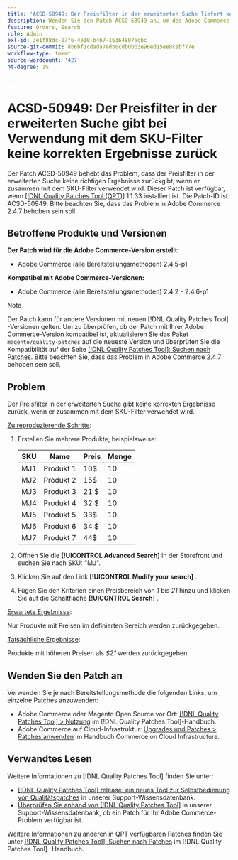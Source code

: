 ```yaml
---
title: 'ACSD-50949: Der Preisfilter in der erweiterten Suche liefert keine korrekten Ergebnisse, wenn er zusammen mit dem SKU-Filter verwendet wird.'
description: Wenden Sie den Patch ACSD-50949 an, um das Adobe Commerce-Problem zu beheben, bei dem der Preisfilter bei der erweiterten Suche keine richtigen Ergebnisse liefert, wenn er zusammen mit dem SKU-Filter verwendet wird.
feature: Orders, Search
role: Admin
exl-id: 3e1f88dc-07f6-4e10-b4b7-163648076cbc
source-git-commit: 8b6bf1cdada7edb0cdb0bb3e90ed15ee8cebf77e
workflow-type: tm+mt
source-wordcount: '427'
ht-degree: 1%

---
```


# ACSD-50949: Der Preisfilter in der erweiterten Suche gibt bei Verwendung mit dem SKU-Filter keine korrekten Ergebnisse zurück

Der Patch ACSD-50949 behebt das Problem, dass der Preisfilter in der erweiterten Suche keine richtigen Ergebnisse zurückgibt, wenn er zusammen mit dem SKU-Filter verwendet wird. Dieser Patch ist verfügbar, wenn [[!DNL Quality Patches Tool (QPT)]](/help/announcements/adobe-commerce-announcements/magento-quality-patches-released-new-tool-to-self-serve-quality-patches.md) 1.1.33 installiert ist. Die Patch-ID ist ACSD-50949. Bitte beachten Sie, dass das Problem in Adobe Commerce 2.4.7 behoben sein soll.

## Betroffene Produkte und Versionen

**Der Patch wird für die Adobe Commerce-Version erstellt:**

* Adobe Commerce (alle Bereitstellungsmethoden) 2.4.5-p1

**Kompatibel mit Adobe Commerce-Versionen:**

* Adobe Commerce (alle Bereitstellungsmethoden) 2.4.2 - 2.4.6-p1

>[!NOTE]
>
>Der Patch kann für andere Versionen mit neuen [!DNL Quality Patches Tool] -Versionen gelten. Um zu überprüfen, ob der Patch mit Ihrer Adobe Commerce-Version kompatibel ist, aktualisieren Sie das Paket `magento/quality-patches` auf die neueste Version und überprüfen Sie die Kompatibilität auf der Seite [[!DNL Quality Patches Tool]: Suchen nach Patches](<https://experienceleague.adobe.com/tools/commerce-quality-patches/index.html>). Bitte beachten Sie, dass das Problem in Adobe Commerce 2.4.7 behoben sein soll.

## Problem

Der Preisfilter in der erweiterten Suche gibt keine korrekten Ergebnisse zurück, wenn er zusammen mit dem SKU-Filter verwendet wird.

<u>Zu reproduzierende Schritte</u>:

1. Erstellen Sie mehrere Produkte, beispielsweise:

   | SKU | Name | Preis | Menge |
   |-----|-----------|-------|----------|
   | MJ1 | Produkt 1 | 10$ | 10 |
   | MJ2 | Produkt 2 | 15$ | 10 |
   | MJ3 | Produkt 3 | 21 $ | 10 |
   | MJ4 | Produkt 4 | 32 $ | 10 |
   | MJ5 | Produkt 5 | 33$ | 10 |
   | MJ6 | Produkt 6 | 34 $ | 10 |
   | MJ7 | Produkt 7 | 44$ | 10 |

1. Öffnen Sie die **[!UICONTROL Advanced Search]** in der Storefront und suchen Sie nach SKU: &quot;MJ&quot;.
1. Klicken Sie auf den Link **[!UICONTROL Modify your search]** .
1. Fügen Sie den Kriterien einen Preisbereich von *1* bis *21* hinzu und klicken Sie auf die Schaltfläche **[!UICONTROL Search]** .

<u>Erwartete Ergebnisse</u>:

Nur Produkte mit Preisen im definierten Bereich werden zurückgegeben.

<u>Tatsächliche Ergebnisse</u>:

Produkte mit höheren Preisen als *$21* werden zurückgegeben.

## Wenden Sie den Patch an

Verwenden Sie je nach Bereitstellungsmethode die folgenden Links, um einzelne Patches anzuwenden:

* Adobe Commerce oder Magento Open Source vor Ort: [[!DNL Quality Patches Tool] > Nutzung](<https://experienceleague.adobe.com/docs/commerce-operations/tools/quality-patches-tool/usage.html>) im [!DNL Quality Patches Tool]-Handbuch.
* Adobe Commerce auf Cloud-Infrastruktur: [Upgrades und Patches > Patches anwenden](https://experienceleague.adobe.com/docs/commerce-cloud-service/user-guide/develop/upgrade/apply-patches.html) im Handbuch Commerce on Cloud Infrastructure.

## Verwandtes Lesen

Weitere Informationen zu [!DNL Quality Patches Tool] finden Sie unter:

* [[!DNL Quality Patches Tool] release: ein neues Tool zur Selbstbedienung von Qualitätspatches](/help/announcements/adobe-commerce-announcements/magento-quality-patches-released-new-tool-to-self-serve-quality-patches.md) in unserer Support-Wissensdatenbank.
* [Überprüfen Sie anhand von  [!DNL Quality Patches Tool]](/help/support-tools/patches-available-in-qpt-tool/check-patch-for-magento-issue-with-magento-quality-patches.md) in unserer Support-Wissensdatenbank, ob ein Patch für Ihr Adobe Commerce-Problem verfügbar ist.

Weitere Informationen zu anderen in QPT verfügbaren Patches finden Sie unter [[!DNL Quality Patches Tool]: Suchen nach Patches](<https://experienceleague.adobe.com/tools/commerce-quality-patches/index.html>) im [!DNL Quality Patches Tool] -Handbuch.
